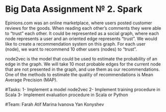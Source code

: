 # Big Data Assignment № 2. Spark

Epinions.com was an online marketplace, where users posted customer reviews for the goods. When reading each other’s comments they were able to “trust” each other. It could be represented as a social graph, where each node represents a user and an oriented edge represents “trust”. We would like to create a recommendation system on this graph. For each user (node), we want to recommend 10 other users (nodes) to “trust”.

node2vec is the model that could be used to estimate the probability of an edge in the graph. We will take 10 most probable edges for the current node that are not presented in the graph, and use them as our recommendations. One of the methods to estimate the quality of recommendations is Mean Average Precision (MAP).

#Tasks: 
1- Implement a model node2vec
2- Implement training procedure in Scala
3- Implement evaluation procedure in Scala or Python

#Team:
Farah Atif
Marina Ivanova
Yan Konyshev

